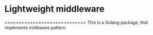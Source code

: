 # Lightweight middleware
=============================
This is a Golang package, that implements midleware pattern.
